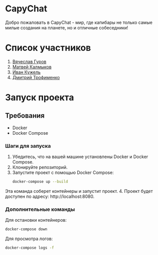 # CapyChat

Добро пожаловать в CapyChat - мир, где капибары не только самые милые создания на планете, но и отличные собеседники!

# Список участников

1. [Вячеслав Гуров](https://gitflic.ru/user/slava2608)
2. [Матвей Калмыков](https://gitflic.ru/user/matthew_k)
3. [Иван Кужель](https://gitflic.ru/user/pupunya123)
4. [Дмитрий Трофименко](https://gitflic.ru/user/xd_deezall)

# Запуск проекта

## Требования
- Docker
- Docker Compose

### Шаги для запуска

1. Убедитесь, что на вашей машине установлены Docker и Docker Compose.
2. Клонируйте репозиторий.
3. Запустите проект с помощью Docker Compose:
    ```bash
   docker-compose up --build
    ```
Эта команда соберет контейнеры и запустит проект.
4. Проект будет доступен по адресу: http://localhost:8080.

### Дополнительные команды
Для остановки контейнеров:
```bash
docker-compose down
```
Для просмотра логов:
```bash
docker-compose logs -f
```
